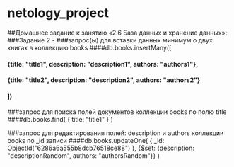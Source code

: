 # netology_project
##Домашнее задание к занятию «2.6 База данных и хранение данных»:
###Задание 2 -
###запрос(ы) для вставки данных минимум о двух книгах в коллекцию books
####db.books.insertMany([
####    {title: "title1", description: "description1", authors: "authors1"},
####    {title: "title2", description: "description2", authors: "authors2"}
####  ])
###запрос для поиска полей документов коллекции books по полю title
####db.books.find( { title: "title1" } )

###запрос для редактирования полей: description и authors коллекции books по _id записи
####db.books.updateOne( { _id: ObjectId("6286a6a555b8dcb76518ce88") }, {$set: {description: "descriptionRandom", authors: "authorsRandom"}} )
